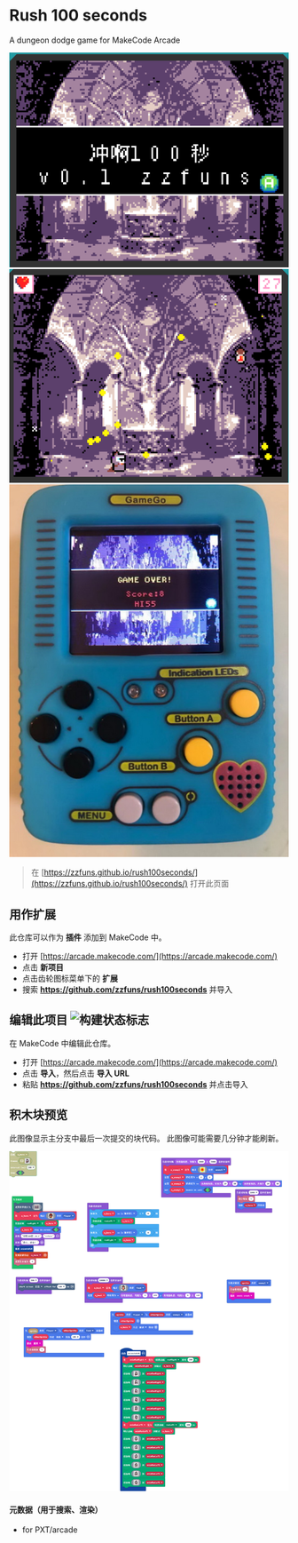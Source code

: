  
# Rush 100 seconds
A dungeon dodge game for MakeCode Arcade

![example1](https://github.com/zzfuns/rush100seconds/blob/master/Examples/example1.PNG)
![example2](https://github.com/zzfuns/rush100seconds/blob/master/Examples/example2.PNG)
![example3](https://github.com/zzfuns/rush100seconds/blob/master/Examples/example3.jpg)

> 在 [https://zzfuns.github.io/rush100seconds/](https://zzfuns.github.io/rush100seconds/) 打开此页面

## 用作扩展

此仓库可以作为 **插件** 添加到 MakeCode 中。

* 打开 [https://arcade.makecode.com/](https://arcade.makecode.com/)
* 点击 **新项目**
* 点击齿轮图标菜单下的 **扩展**
* 搜索 **https://github.com/zzfuns/rush100seconds** 并导入

## 编辑此项目 ![构建状态标志](https://github.com/zzfuns/rush100seconds/workflows/MakeCode/badge.svg)

在 MakeCode 中编辑此仓库。

* 打开 [https://arcade.makecode.com/](https://arcade.makecode.com/)
* 点击 **导入**，然后点击 **导入 URL**
* 粘贴 **https://github.com/zzfuns/rush100seconds** 并点击导入

## 积木块预览

此图像显示主分支中最后一次提交的块代码。
此图像可能需要几分钟才能刷新。

![块的渲染视图](https://github.com/zzfuns/rush100seconds/raw/master/.github/makecode/blocks.png)

#### 元数据（用于搜索、渲染）

* for PXT/arcade
<script src="https://makecode.com/gh-pages-embed.js"></script><script>makeCodeRender("{{ site.makecode.home_url }}", "{{ site.github.owner_name }}/{{ site.github.repository_name }}");</script>
